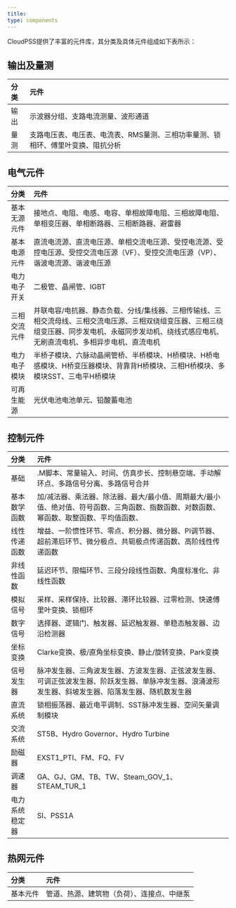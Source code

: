 ```yaml
---
title:  
type: components
---
```


CloudPSS提供了丰富的元件库，其分类及具体元件组成如下表所示：

## 输出及量测
| 分类 | 元件 |
| :--- | :---  |
| 输出 | 示波器分组、支路电流测量、波形通道|
| 量测 | 支路电压表、电压表、电流表、RMS量测、三相功率量测、锁相环、傅里叶变换、阻抗分析|

## 电气元件
| 分类 | 元件 |
| :--- | :---  |
| 基本无源元件 | 接地点、电阻、电感、电容、单相故障电阻、三相故障电阻、单相变压器、单相断路器、三相断路器、避雷器|
| 基本电源元件 | 直流电流源、直流电压源、单相交流电压源、受控电流源、受控电压源、受控交流电压源（VF）、受控交流电压源（VP）、谐波电流源、谐波电压源|
| 电力电子开关 | 二极管、晶闸管、IGBT |
| 三相交流元件 | 并联电容/电抗器、静态负载、分线/集线器、三相传输线、三相交流母线、三相交流电压源、三相双绕组变压器、三相三绕组变压器、同步发电机、永磁同步发动机、绕线式感应电机、无刷直流电机、多相异步电机、直流电机 |
| 电力电子模块 | 半桥子模块、六脉动晶闸管桥、半桥模块、H桥模块、H桥电感模块、H桥变压器模块、背靠背H桥模块、三相H桥模块、多模块SST、三电平H桥模块 |
| 可再生能源 | 光伏电池电池单元、铅酸蓄电池 |

## 控制元件
| 分类 | 元件 |
| :--- | :---  |
| 基础 | .M脚本、常量输入、时间、仿真步长、控制悬空端、手动解环点、多路信号分离、多路信号合并 |
| 基本数学函数 | 加/减法器、乘法器、除法器、最大/最小值、周期最大/最小值、绝对值、符号函数、三角函数、指数函数、对数函数、幂函数、取整函数、平均值函数、 |
| 线性传递函数 | 增益、一阶惯性环节、零点、积分器、微分器、PI调节器、超前滞后环节、微分极点、共轭极点传递函数、高阶线性传递函数 |
| 非线性函数 | 延迟环节、限幅环节、三段分段线性函数、角度标准化、非线性函数 |
| 模拟信号 | 采样、采样保持、比较器、滞环比较器、过零检测、快速傅里叶变换、锁相环 |
| 数字信号 | 选择器、逻辑门、触发器、延迟触发器、单稳态触发器、边沿检测器 |
| 坐标变换 | Clarke变换、极/直角坐标变换、静止/旋转变换、Park变换 |
| 信号发生器 | 脉冲发生器、三角波发生器、方波发生器、正弦波发生器、可调正弦波发生器、阶跃发生器、单脉冲发生器、浪涌波形发生器、斜坡发生器、陷落发生器、随机数发生器 |
| 直流系统 | 锁相振荡器、最近电平调制、SST脉冲发生器、空间矢量调制模块 |
| 交流系统 | ST5B、Hydro Governor、Hydro Turbine |
| 励磁器 | EXST1_PTI、FM、FQ、FV |
| 调速器 | GA、GJ、GM、TB、TW、Steam_GOV_1、STEAM_TUR_1|
| 电力系统稳定器 | SI、PSS1A |

## 热网元件
| 分类 | 元件 |
| :--- | :---  |
| 基本元件 | 管道、热源、建筑物（负荷）、连接点、中继泵 |



<!--| 电气-配网开关 | |--> 
<!--| 电气-高级 | userdefined、SubCase |-->
<!--| 控制-交流系统| ST5B、Hydro Governor、 Hydro Turbine | -->